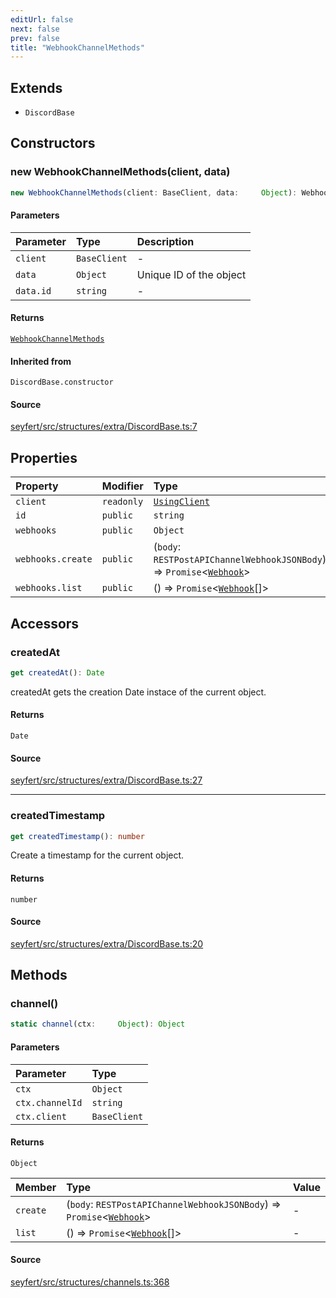 ```yaml
---
editUrl: false
next: false
prev: false
title: "WebhookChannelMethods"
---
```


## Extends

- `DiscordBase`

## Constructors

### new WebhookChannelMethods(client, data)

```ts
new WebhookChannelMethods(client: BaseClient, data:     Object): WebhookChannelMethods
```

#### Parameters

| Parameter | Type | Description |
| :------ | :------ | :------ |
| `client` | `BaseClient` | - |
| `data` | `Object` | Unique ID of the object |
| `data.id` | `string` | - |

#### Returns

[`WebhookChannelMethods`](/api/classes/webhookchannelmethods/)

#### Inherited from

`DiscordBase.constructor`

#### Source

[seyfert/src/structures/extra/DiscordBase.ts:7](https://github.com/potoland/potocuit/blob/c4fb0c1/src/structures/extra/DiscordBase.ts#L7)

## Properties

| Property | Modifier | Type | Inherited from |
| :------ | :------ | :------ | :------ |
| `client` | `readonly` | [`UsingClient`](/api/interfaces/usingclient/) | `DiscordBase.client` |
| `id` | `public` | `string` | `DiscordBase.id` |
| `webhooks` | `public` | `Object` | - |
| `webhooks.create` | `public` | (`body`: `RESTPostAPIChannelWebhookJSONBody`) => `Promise`\<[`Webhook`](/api/classes/webhook/)\> | - |
| `webhooks.list` | `public` | () => `Promise`\<[`Webhook`](/api/classes/webhook/)[]\> | - |

## Accessors

### createdAt

```ts
get createdAt(): Date
```

createdAt gets the creation Date instace of the current object.

#### Returns

`Date`

#### Source

[seyfert/src/structures/extra/DiscordBase.ts:27](https://github.com/potoland/potocuit/blob/c4fb0c1/src/structures/extra/DiscordBase.ts#L27)

***

### createdTimestamp

```ts
get createdTimestamp(): number
```

Create a timestamp for the current object.

#### Returns

`number`

#### Source

[seyfert/src/structures/extra/DiscordBase.ts:20](https://github.com/potoland/potocuit/blob/c4fb0c1/src/structures/extra/DiscordBase.ts#L20)

## Methods

### channel()

```ts
static channel(ctx:     Object): Object
```

#### Parameters

| Parameter | Type |
| :------ | :------ |
| `ctx` | `Object` |
| `ctx.channelId` | `string` |
| `ctx.client` | `BaseClient` |

#### Returns

`Object`

| Member | Type | Value |
| :------ | :------ | :------ |
| `create` | (`body`: `RESTPostAPIChannelWebhookJSONBody`) => `Promise`\<[`Webhook`](/api/classes/webhook/)\> | - |
| `list` | () => `Promise`\<[`Webhook`](/api/classes/webhook/)[]\> | - |

#### Source

[seyfert/src/structures/channels.ts:368](https://github.com/potoland/potocuit/blob/c4fb0c1/src/structures/channels.ts#L368)
